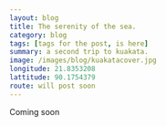 ```yaml
---
layout: blog
title: The serenity of the sea.
category: blog
tags: [tags for the post, is here]  
summary: a second trip to kuakata.
image: /images/blog/kuakatacover.jpg
longitude: 21.8353208
lattitude: 90.1754379
route: will post soon
---
```



Coming soon
